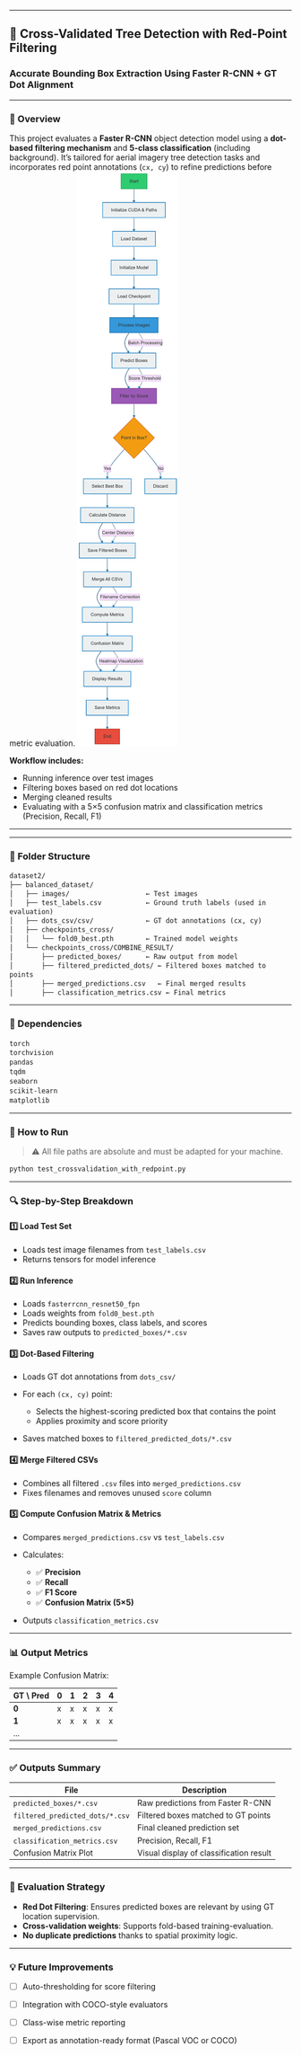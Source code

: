 
---

## 🌲 Cross-Validated Tree Detection with Red-Point Filtering

### Accurate Bounding Box Extraction Using Faster R-CNN + GT Dot Alignment

---

### 🧠 Overview

This project evaluates a **Faster R-CNN** object detection model using a **dot-based filtering mechanism** and **5-class classification** (including background). It’s tailored for aerial imagery tree detection tasks and incorporates red point annotations (`cx, cy`) to refine predictions before metric evaluation.
![Dot-Based Filtering Process](https://github.com/beheshtiniya/-Tree-Counting-and-Species-Classification-in-Dense-Forests-Using-Aerial-Imagery-and-Hybrid-Regressio/blob/main/test_crossvalidation2.png)




**Workflow includes:**

* Running inference over test images
* Filtering boxes based on red dot locations
* Merging cleaned results
* Evaluating with a 5×5 confusion matrix and classification metrics (Precision, Recall, F1)

---


---

### 📁 Folder Structure

```
dataset2/
├── balanced_dataset/
│   ├── images/                   ← Test images
│   ├── test_labels.csv           ← Ground truth labels (used in evaluation)
│   ├── dots_csv/csv/             ← GT dot annotations (cx, cy)
│   ├── checkpoints_cross/
│   │   └── fold0_best.pth        ← Trained model weights
│   └── checkpoints_cross/COMBINE_RESULT/
│       ├── predicted_boxes/      ← Raw output from model
│       ├── filtered_predicted_dots/ ← Filtered boxes matched to points
│       ├── merged_predictions.csv   ← Final merged results
│       ├── classification_metrics.csv ← Final metrics
```

---

### 🔩 Dependencies

```bash
torch
torchvision
pandas
tqdm
seaborn
scikit-learn
matplotlib
```

---

### 🧪 How to Run

> ⚠️ All file paths are absolute and must be adapted for your machine.

```bash
python test_crossvalidation_with_redpoint.py
```

---

### 🔍 Step-by-Step Breakdown

#### 1️⃣ Load Test Set

* Loads test image filenames from `test_labels.csv`
* Returns tensors for model inference

#### 2️⃣ Run Inference

* Loads `fasterrcnn_resnet50_fpn`
* Loads weights from `fold0_best.pth`
* Predicts bounding boxes, class labels, and scores
* Saves raw outputs to `predicted_boxes/*.csv`

#### 3️⃣ Dot-Based Filtering

* Loads GT dot annotations from `dots_csv/`
* For each `(cx, cy)` point:

  * Selects the highest-scoring predicted box that contains the point
  * Applies proximity and score priority
* Saves matched boxes to `filtered_predicted_dots/*.csv`

#### 4️⃣ Merge Filtered CSVs

* Combines all filtered `.csv` files into `merged_predictions.csv`
* Fixes filenames and removes unused `score` column

#### 5️⃣ Compute Confusion Matrix & Metrics

* Compares `merged_predictions.csv` vs `test_labels.csv`
* Calculates:

  * ✅ **Precision**
  * ✅ **Recall**
  * ✅ **F1 Score**
  * ✅ **Confusion Matrix (5×5)**
* Outputs `classification_metrics.csv`

---

### 📊 Output Metrics

Example Confusion Matrix:

| GT \ Pred | 0 | 1 | 2 | 3 | 4 |
| --------- | - | - | - | - | - |
| **0**     | x | x | x | x | x |
| **1**     | x | x | x | x | x |
| ...       |   |   |   |   |   |

---

### ✅ Outputs Summary

| File                            | Description                             |
| ------------------------------- | --------------------------------------- |
| `predicted_boxes/*.csv`         | Raw predictions from Faster R-CNN       |
| `filtered_predicted_dots/*.csv` | Filtered boxes matched to GT points     |
| `merged_predictions.csv`        | Final cleaned prediction set            |
| `classification_metrics.csv`    | Precision, Recall, F1                   |
| Confusion Matrix Plot           | Visual display of classification result |

---

### 🧠 Evaluation Strategy

* **Red Dot Filtering**: Ensures predicted boxes are relevant by using GT location supervision.
* **Cross-validation weights**: Supports fold-based training-evaluation.
* **No duplicate predictions** thanks to spatial proximity logic.

---

### 💡 Future Improvements

* [ ] Auto-thresholding for score filtering
* [ ] Integration with COCO-style evaluators
* [ ] Class-wise metric reporting
* [ ] Export as annotation-ready format (Pascal VOC or COCO)



